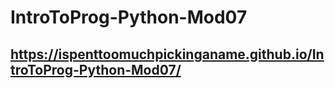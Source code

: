# IntroToProg-Python-Mod07

## https://ispenttoomuchpickinganame.github.io/IntroToProg-Python-Mod07/
